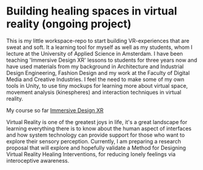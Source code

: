 # Building healing spaces in virtual reality (ongoing project)

This is my little workspace-repo to start building VR-experiences that are sweat and soft. It a learning tool for myself as well as my students, whom I lecture at the University of Applied Science in Amsterdam. I have been teaching 'Immersive Design XR' lessons to students for three years now and have used materials from my background in Architecture and Industrial Design Engineering, Fashion Design and my work at the Faculty of Digital Media and Creative Industries. I feel the need to make some of my own tools in Unity, to use tiny mockups for learning more about virtual space, movement analysis (kinespheres) and interaction techniques in virtual reality. 
	
My course so far [Immersive Design XR](https://immersive-design.gitbook.io/immersive-design/-LVZotDI37V2-xJeHLYj/)

Virtual Reality is one of the greatest joys in life, it's a great landscape for learning everything there is to know about the human aspect of interfaces and how system technology can provide support for those who want to explore their sensory perception. Currently, I am preparing a research proposal that will explore and hopefully validate a Method for Designing Virtual Reality Healing Interventions, for reducing lonely feelings via interoceptive awareness. 
